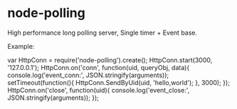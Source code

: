 node-polling
============

High performance long polling server, Single timer + Event base.

Example:

var HttpConn = require('node-polling').create();
HttpConn.start(3000, '127.0.0.1');
HttpConn.on('conn', function(uid, queryObj, data){
    console.log('event_conn:', JSON.stringify(arguments));
    setTimeout(function(){
        HttpConn.SendByUid(uid, 'hello,world');
    }, 3000);
});
HttpConn.on('close', function(uid){
    console.log('event_close:', JSON.stringify(arguments));
});


